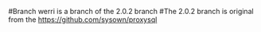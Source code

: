 #Branch werri is a branch of the 2.0.2 branch
#The 2.0.2 branch is original from the https://github.com/sysown/proxysql

